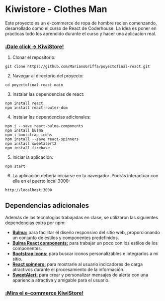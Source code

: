 # Kiwistore - Clothes Man
 
Este proyecto es un e-commerce de ropa de hombre recien comenzando, desarrollado como el curso de React de Coderhouse. La idea es poner en practicas todo los aprendido durante el curso y hacer una aplicacion real.
### [**¡Dale click -> KiwiStore!**](https://kiwi-store.netlify.app)  

1. Clonar el repositorio:  
   
```
git clone https://github.com/MarianoGriffa/poyectofinal-react.git
``` 
 
2. Navegar al directorio del proyecto:

```
cd poyectofinal-react-main
```

3. Instalar las dependencias de react:

```
npm install react
npm install react-router-dom
```

4. Instalar las dependencias adicionales:

```
npm i --save react-bulma-components
npm install bulma
npm i bootstrap-icons
npm install --save react-spinners
npm install sweetalert2  
npm install firebase 
``` 

5. Iniciar la aplicación:

```
npm start
```

6. La aplicación debería iniciarse en tu navegador. Podrás interactuar con ella en el puerto local 3000:

```
http://localhost:3000
```

## Dependencias adicionales

Además de las tecnologías trabajadas en clase, se utilizaron las siguientes dependencias extra por npm:

- [**Bulma:**](https://bulma.io/) para facilitar el diseño responsivo del sitio web, proporcionando un conjunto de estilos y componentes predefinidos.
- [**Bulma React components:**](https://react-bulma.dev/en) para trabajar un poco con los estilos de los componentes.
- [**Bootstrap Icons:**](https://icons.getbootstrap.com/) para buscar iconos personalizables e integrarlos a mi sitio.   
- [**React spinners:**](https://www.npmjs.com/package/react-spinners) para mostrarle al usuario indicadores de carga atractivos durante el procesamiento de la información. 
- [**SweetAlert:**](https://sweetalert2.github.io/#download) para crear y personalizar mensajes de alerta con una apariencia atractiva y amigable para el usuario.   
 

### [**¡Mira el e-commerce KiwiStore!**](https://kiwi-store.netlify.app)  